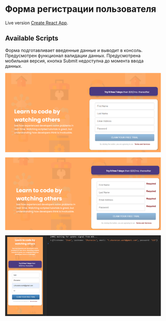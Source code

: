 # Форма регистрации пользователя

Live version [Create React App](https://github.com/facebook/create-react-app).

## Available Scripts

Форма подготавливает введенные данные и выводит в консоль. Предусмотрен функционал валидации данных. Предусмотрена мобильная версия, кнопка Submit недоступна до момента ввода данных.


![](example1.png)

![](example2.png)

![](example3.png)

